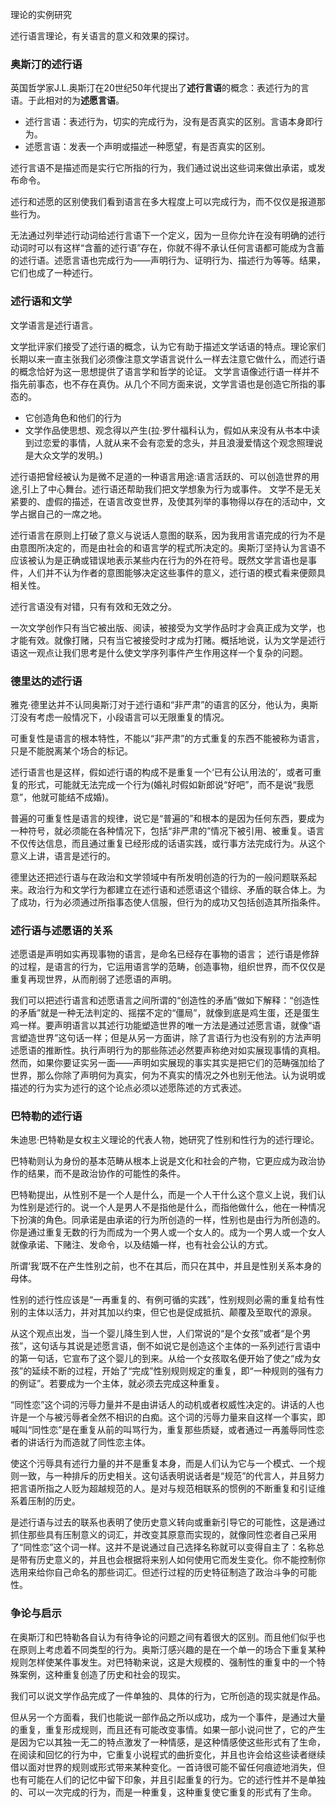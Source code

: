 
理论的实例研究

述行语言理论，有关语言的意义和效果的探讨。


###  奥斯汀的述行语

英国哲学家J.L.奥斯汀在20世纪50年代提出了**述行言语**的概念：表述行为的言语。于此相对的为**述愿言语**。
+ 述行言语：表述行为，切实的完成行为，没有是否真实的区别。言语本身即行为。
+ 述愿言语：发表一个声明或描述一种愿望，有是否真实的区别。

述行言语不是描述而是实行它所指的行为，我们通过说出这些词来做出承诺，或发布命令。

述行和述愿的区别使我们看到语言在多大程度上可以完成行为，而不仅仅是报道那些行为。

无法通过列举述行动词给述行言语下一个定义，因为一旦你允许在没有明确的述行动词时可以有这样“含蓄的述行语”存在，你就不得不承认任何言语都可能成为含蓄的述行语。述愿言语也完成行为——声明行为、证明行为、描述行为等等。结果，它们也成了一种述行。

### 述行语和文学

文学语言是述行语言。

文学批评家们接受了述行语的概念，认为它有助于描述文学话语的特点。理论家们长期以来一直主张我们必须像注意文学语言说什么一样去注意它做什么，而述行语的概念恰好为这一思想提供了语言学和哲学的论证。
文学言语像述行语一样并不指先前事态，也不存在真伪。从几个不同方面来说，文学言语也是创造它所指的事态的。
+ 它创造角色和他们的行为
+ 文学作品使思想、观念得以产生(拉·罗什福科认为，假如从来没有从书本中读到过恋爱的事情，人就从来不会有恋爱的念头，并且浪漫爱情这个观念照理说是大众文学的发明。)

述行语把曾经被认为是微不足道的一种语言用途:语言活跃的、可以创造世界的用途,引上了中心舞台。述行语还帮助我们把文学想象为行为或事件。
文学不是无关紧要的、虚假的描述，在语言改变世界，及使其列举的事物得以存在的活动中，文学占据自己的一席之地。

述行语言在原则上打破了意义与说话人意图的联系，因为我用言语完成的行为不是由意图所决定的，而是由社会的和语言学的程式所决定的。奥斯汀坚持认为言语不应该被认为是正确或错误地表示某些内在行为的外在符号。既然文学言语也是事件，人们并不认为作者的意图能够决定这些事件的意义，述行语的模式看来便颇具相关性。

述行言语没有对错，只有有效和无效之分。

一次文学创作只有当它被出版、阅读，被接受为文学作品时才会真正成为文学，也才能有效。就像打赌，只有当它被接受时才成为打赌。概括地说，认为文学是述行语这一观点让我们思考是什么使文学序列事件产生作用这样一个复杂的问题。

### 德里达的述行语

雅克·德里达并不认同奥斯汀对于述行语和“非严肃”的语言的区分，他认为，奥斯汀没有考虑一般情况下，小段语言可以无限重复的情况。

可重复性是语言的根本特性，不能以“非严肃”的方式重复的东西不能被称为语言，只是不能脱离某个场合的标记。

述行语言也是这样，假如述行语的构成不是重复一个‘已有公认用法的’，或者可重复的形式，可能就无法完成一个行为(婚礼时假如新郎说“好吧”，而不是说“我愿意”，他就可能结不成婚)。

普遍的可重复性是语言的规律，说它是“普遍的”和根本的是因为任何东西，要成为一种符号，就必须能在各种情况下，包括“非严肃的”情况下被引用、被重复。语言不仅传达信息，而且通过重复已经形成的话语实践，或行事方法完成行为。从这个意义上讲，语言是述行的。

德里达还把述行语与在政治和文学领域中有所发明创造的行为的一般问题联系起来。政治行为和文学行为都建立在述行语和述愿语这个错综、矛盾的联合体上。为了成功，行为必须通过所指事态使人信服，但行为的成功又包括创造其所指条件。

### 述行语与述愿语的关系

述愿语是声明如实再现事物的语言，是命名已经存在事物的语言；
述行语是修辞的过程，是语言的行为，它运用语言学的范畴，创造事物，组织世界，而不仅仅是重复再现世界，从而削弱了述愿语的声明。

我们可以把述行语言和述愿语言之间所谓的“创造性的矛盾”做如下解释：“创造性的矛盾”就是一种无法判定的、摇摆不定的“僵局”，就像到底是鸡生蛋，还是蛋生鸡一样。要声明语言以其述行功能塑造世界的唯一方法是通过述愿言语，就像“语言塑造世界”这句话一样；但是从另一方面讲，除了言语行为也没有别的方法声明述愿语的推断性。执行声明行为的那些陈述必然要声称绝对如实展现事情的真相。然而，如果你要证实另一面——声明如实展现的事实其实是把它们的范畴强加给了世界，那么你除了声明何为真实，何为不真实的情况之外也别无他法。认为说明或描述的行为实为述行的这个论点必须以述愿陈述的方式表述。

### 巴特勒的述行语

朱迪思·巴特勒是女权主义理论的代表人物，她研究了性别和性行为的述行理论。

巴特勒则认为身份的基本范畴从根本上说是文化和社会的产物，它更应成为政治协作的结果，而不是政治协作的可能性的条件。

巴特勒提出，从性别不是一个人是什么，而是一个人干什么这个意义上说，我们认为性别是述行的。说一个人是男人不是指他是什么，而指他做什么，他在一种情况下扮演的角色。同承诺是由承诺的行为所创造的一样，性别也是由行为所创造的。你是通过重复无数的行为而成为一个男人或一个女人的。成为一个男人或一个女人就像承诺、下赌注、发命令，以及结婚一样，也有社会公认的方式。

所谓‘我’既不在产生性别之前，也不在其后，而只在其中，并且是性别关系本身的母体。

性别的述行性应该是“一再重复的、有例可循的实践”，性别规则必需的重复给有性别的主体以活力，并对其加以约束，但它也是促成抵抗、颠覆及至取代的源泉。

从这个观点出发，当一个婴儿降生到人世，人们常说的“是个女孩”或者“是个男孩”，这句话与其说是述愿言语，倒不如说它是创造这个主体的一系列述行言语中的第一句话，它宣布了这个婴儿的到来。从给一个女孩取名便开始了使之“成为女孩”的延续不断的过程，开始了“完成”性别规则规定的重复，即“一种规则的强有力的例证”。若要成为一个主体，就必须去完成这种重复。

“同性恋”这个词的污辱力量并不是由讲话人的动机或者权威性决定的。讲话的人也许是一个与被污辱者全然不相识的白痴。这个词的污辱力量来自这样一个事实，即喊叫“同性恋”是在重复从前的叫骂行为，重复那些质疑，或者通过一再羞辱同性恋者的讲话行为而造就了同性恋主体。

使这个污辱具有述行力量的并不是重复本身，而是人们认为它与一个模式、一个规则一致，与一种排斥的历史相关。这句话表明说话者是“规范”的代言人，并且努力把言语所指之人贬为超越规范的人。是对与规范相联系的惯例的不断重复和引证维系着压制的历史。

是述行语与过去的联系也表明了使历史意义转向或重新引导它的可能性，这是通过抓住那些具有压制意义的词汇，并改变其原意而实现的，就像同性恋者自己采用了“同性恋”这个词一样。这并不是说通过自己选择名称就可以变得自主了：名称总是带有历史意义的，并且也会根据将来别人如何使用它而发生变化。你不能控制你选用来给你自己命名的那些词汇。但述行过程的历史特征制造了政治斗争的可能性。


### 争论与启示

在奥斯汀和巴特勒各自认为有待争论的问题之间有着很大的区别。而且他们似乎也在原则上考虑着不同类型的行为。奥斯汀感兴趣的是在一个单一的场合下重复某种规则怎样使某件事发生。对巴特勒来说，这是大规模的、强制性的重复中的一个特殊案例，这种重复创造了历史和社会的现实。


我们可以说文学作品完成了一件单独的、具体的行为，它所创造的现实就是作品。

但从另一个方面看，我们也能说一部作品之所以成功，成为一个事件，是通过大量的重复，重复形成规则，而且还有可能改变事情。如果一部小说问世了，它的产生是因为它以其独一无二的特点激发了一种情感，是这种情感使这些形式有了生命，在阅读和回忆的行为中，它重复小说程式的曲折变化，并且也许会给这些读者继续借以面对世界的规则或形式带来某种变化。一首诗很可能不留任何痕迹地消失，但也有可能在人们的记忆中留下印象，并且引起重复的行为。它的述行性并不是单独的、可以一次完成的行为，而是一种重复，这种重复使它重复的形式有了生命。



